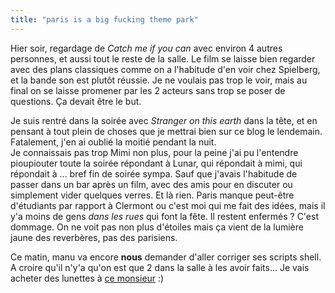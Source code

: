 ```yaml
---
title: "paris is a big fucking theme park"
---
```


Hier soir, regardage de _Catch me if you can_ avec environ 4 autres personnes,
et aussi tout le reste de la salle. Le film se laisse bien regarder avec des
plans classiques comme on a l'habitude d'en voir chez Spielberg, et la bande
son est plutôt réussie. Je ne voulais pas trop le voir, mais au final on se
laisse promener par les 2 acteurs sans trop se poser de questions. Ça devait
être le but.

Je suis rentré dans la soirée avec _Stranger on this earth_ dans la tête, et
en pensant à tout plein de choses que je mettrai bien sur ce blog le
lendemain. Fatalement, j'en ai oublié la moitié pendant la nuit.  
Je connaissais pas trop Mimi non plus, pour la peine j'ai pu l'entendre
pioupiouter toute la soirée répondant à Lunar, qui répondait à mimi, qui
répondait à ... bref fin de soirée sympa. Sauf que j'avais l'habitude de
passer dans un bar après un film, avec des amis pour en discuter ou simplement
vider quelques verres. Et là rien. Paris manque peut-être d'étudiants par
rapport à Clermont ou c'est moi qui me fait des idées, mais il y'a moins de
gens _dans les rues_ qui font la fête. Il restent enfermés ? C'est dommage. On
ne voit pas non plus d'étoiles mais ça vient de la lumière jaune des
reverbères, pas des parisiens.

Ce matin, manu va encore **nous** demander d'aller corriger ses scripts shell.
A croire qu'il n'y'a qu'on est que 2 dans la salle à les avoir faits... Je
vais acheter des lunettes à [ce monsieur](http://perso.all-3rd.net/manu/blog/)
:)

